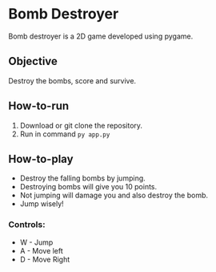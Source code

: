# Bomb Destroyer
Bomb destroyer is a 2D game developed using pygame.

## Objective
Destroy the bombs, score and survive.

## How-to-run
1. Download or git clone the repository.
2. Run in command ```py app.py```

## How-to-play
* Destroy the falling bombs by jumping. 
* Destroying bombs will give you 10 points.
* Not jumping will damage you and also destroy the bomb.
* Jump wisely!

### Controls:
* W - Jump
* A - Move left
* D - Move Right